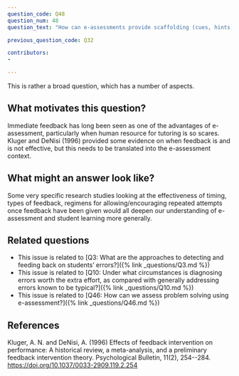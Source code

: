 ```yaml
---
question_code: Q48
question_num: 48
question_text: "How can e-assessments provide scaffolding (cues, hints) during and after  problem-solving tasks?" 

previous_question_code: Q32

contributors: 
-  

---
```



This is rather a broad question, which has a number of aspects.



## What motivates this question?

Immediate feedback has long been seen as one of the advantages of e-assessment, particularly when human resource for tutoring is so scares. Kluger and DeNisi (1996) provided some evidence on when feedback is and is not effective, but this needs to be translated into the e-assessment context.

## What might an answer look like?

Some very specific research studies looking at the effectiveness of timing, types of feedback, regimens for allowing/encouraging repeated attempts once feedback have been given would all deepen our understanding of e-assessment and student learning more generally.

## Related questions

* This issue is related to [Q3: What are the approaches to detecting and feeding back on students’ errors?]({% link _questions/Q3.md %})
* This issue is related to [Q10: Under what circumstances is diagnosing errors worth the extra effort, as compared with generally addressing errors known to be typical?]({% link _questions/Q10.md %})
* This issue is related to [Q46: How can we assess  problem solving using e-assessment?]({% link _questions/Q46.md %})

## References

<div class="reference_list" markdown="1">

Kluger, A. N. and DeNisi, A. (1996) Effects of feedback intervention on performance: A historical review, a meta-analysis, and a preliminary feedback intervention theory. Psychological Bulletin, 11(2), 254--284.  <https://doi.org/10.1037/0033-2909.119.2.254>

</div>
